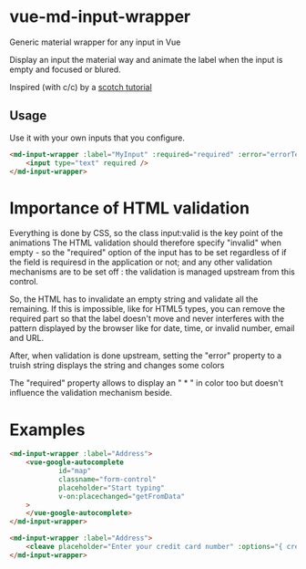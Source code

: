 # vue-md-input-wrapper
Generic material wrapper for any input in Vue

Display an input the material way and animate the label when the input is empty and focused or blured.

Inspired (with c/c) by a [scotch tutorial](https://scotch.io/tutorials/google-material-design-input-boxes-in-css3)

## Usage

Use it with your own inputs that you configure.

```html
<md-input-wrapper :label="MyInput" :required="required" :error="errorText">
	<input type="text" required />
</md-input-wrapper>
```

# Importance of HTML validation

Everything is done by CSS, so the class input:valid is the key point of the animations
The HTML validation should therefore specify "invalid" when empty - so the "required" option of the input has to be set regardless of if the field is requiresd in the application or not; and any other validation mechanisms are to be set off : the validation is managed upstream from this control.

So, the HTML has to invalidate an empty string and validate all the remaining.
If this is impossible, like for HTML5 types, you can remove the required part so that the label doesn't move and never interferes with the pattern displayed by the browser like for date, time, or invalid number, email and URL.

After, when validation is done upstream, setting the "error" property to a truish string displays the string and changes some colors

The "required" property allows to display an " * " in color too but doesn't influence the validation mechanism beside.

# Examples

```html
<md-input-wrapper :label="Address">
	<vue-google-autocomplete
			id="map"
			classname="form-control"
			placeholder="Start typing"
			v-on:placechanged="getFromData"
	>
	</vue-google-autocomplete>
</md-input-wrapper>
```


```html
<md-input-wrapper :label="Address">
	<cleave placeholder="Enter your credit card number" :options="{ creditCard: true }"></cleave>
</md-input-wrapper>
```